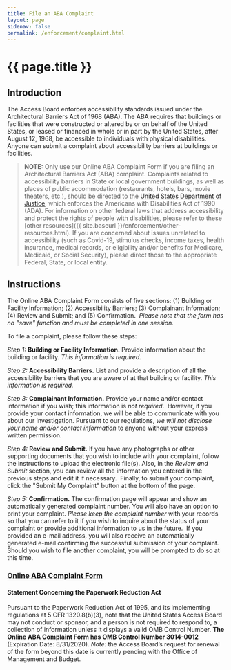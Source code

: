 ```yaml
---
title: File an ABA Complaint
layout: page
sidenav: false
permalink: /enforcement/complaint.html
---
```

# {{ page.title }}

## Introduction

The Access Board enforces accessibility standards issued under the Architectural Barriers Act of 1968 (ABA).  The ABA requires that buildings or facilities that were constructed or altered by or on behalf of the United States, or leased or financed in whole or in part by the United States, after August 12, 1968, be accessible to individuals with physical disabilities.  Anyone can submit a complaint about accessibility barriers at buildings or facilities.

> **NOTE:**  Only use our Online ABA Complaint Form if you are filing an Architectural Barriers Act (ABA) complaint.  Complaints related to accessibility barriers in State or local government buildings, as well as places of public accommodation (restaurants, hotels, bars, movie theaters, etc.), should be directed to the [United States Department of Justice](https://www.ada.gov/filing_complaint.htm), which enforces the Americans with Disabilities Act of 1990 (ADA).  For information on other federal laws that address accessibility and protect the rights of people with disabilities, please refer to these [other resources]({{ site.baseurl }}/enforcement/other-resources.html).  If you are concerned about issues unrelated to accessibility (such as Covid-19, stimulus checks, income taxes, health insurance, medical records, or eligibility and/or benefits for Medicare, Medicaid, or Social Security), please direct those to the appropriate Federal, State, or local entity.

## Instructions

The Online ABA Complaint Form consists of five sections:  (1) Building or Facility Information; (2) Accessibility Barriers; (3) Complainant Information; (4) Review and Submit; and (5) Confirmation.  _Please note that the form has no "save" function and must be completed in one session._

To file a complaint, please follow these steps:

_Step 1:_  **Building or Facility Information.**  Provide information about the building or facility.  _This information is required._

_Step 2:_  **Accessibility Barriers.**  List and provide a description of all the accessibility barriers that you are aware of at that building or facility.  _This information is required._

_Step 3:_  **Complainant Information.**  Provide your name and/or contact information if you wish; this information is _not required_.  However, if you provide your contact information, we will be able to communicate with you about our investigation.  Pursuant to our regulations, _we will not disclose your name and/or contact information_ to anyone without your express written permission.

_Step 4:_  **Review and Submit.**  If you have any photographs or other supporting documents that you wish to include with your complaint, follow the instructions to upload the electronic file(s).  Also, in the _Review and Submit_ section, you can review all the information you entered in the previous steps and edit it if necessary.  Finally, to submit your complaint, click the "Submit My Complaint" button at the bottom of the page.

_Step 5:_  **Confirmation.** The confirmation page will appear and show an automatically generated complaint number.  You will also have an option to print your complaint.  _Please keep the complaint number_ with your records so that you can refer to it if you wish to inquire about the status of your complaint or provide additional information to us in the future.  If you provided an e-mail address, you will also receive an automatically generated e-mail confirming the successful submission of your complaint.  Should you wish to file another complaint, you will be prompted to do so at this time.

### [Online ABA Complaint Form](http://cts.access-board.gov/formsiq/form.do?form_name=Complaint%20Form)

#### Statement Concerning the Paperwork Reduction Act

Pursuant to the Paperwork Reduction Act of 1995, and its implementing regulations at 5 CFR 1320.8(b)(3), note that the United States Access Board may not conduct or sponsor, and a person is not required to respond to, a collection of information unless it displays a valid OMB Control Number.  **The Online ABA Complaint Form has OMB Control Number 3014-0012** (Expiration Date: 8/31/2020).  _Note:_  the Access Board’s request for renewal of the form beyond this date is currently pending with the Office of Management and Budget.
